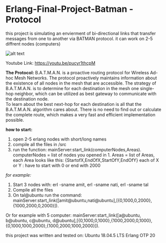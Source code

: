 # Erlang-Final-Project-Batman - Protocol
this project is simulating an envierment of bi-directional links that transfer messages from one to another via BATMAN protocol.
it can work on 2-5 diffrent nodes (computers)

![alt text](https://i.ibb.co/RSLwVn9/4PC.png)

Youtube Link: https://youtu.be/pucyr1thcpM

**The Protocol:**
 B.A.T.M.A.N. is a proactive routing protocol for Wireless Ad-hoc Mesh
   Networks.  The protocol proactively maintains information about the
   existence of all nodes in the mesh that are accessible.
   The strategy of B.A.T.M.A.N. is to
   determine for each destination in the mesh one single-hop neighbor,
   which can be utilized as best gateway to communicate with the
   destination node.  
   To learn about the best next-hop for each destination is all that the B.A.T.M.A.N. algorithm cares about.
   There is no need to find out or calculate the complete route, which
   makes a very fast and efficient implementation possible.
   
   **how to start:**
   1. open 2-5 erlang nodes with short/long names
   2. compile all the files in /src
   3. run the function: 
   mainServer:start_link(computerNodes,Areas).
   computerNodes = list of nodes you opened in 1.
   Areas = list of Areas, each Area looks like this: {StartofX,EndOfX,StartOfY,EndOfY}
   each of X or Y :  have to start with 0 or end with 2000
   
   *for example:*
   1. Start 3 nodes with: erl -sname amit, erl -sname nati, erl -sname tal
   2. Compile all the files
   3. On tal@ubuntu run the command: mainServer:start_link([amit@ubuntu,nati@ubuntu],[{0,1000,0,2000},{1000,2000,0,2000}]).
   
   Or for example with 5 computer: mainServer:start_link([a@ubuntu, b@ubuntu, c@ubuntu, d@ubuntu],[{0,1000,0,1000},{1000,2000,0,1000},{0,1000,1000,2000},{1000,2000,1000,2000}]).
   
   
   
this project was written and tested on:
Ubuntu 18.04.5 LTS
Erlang OTP 20
